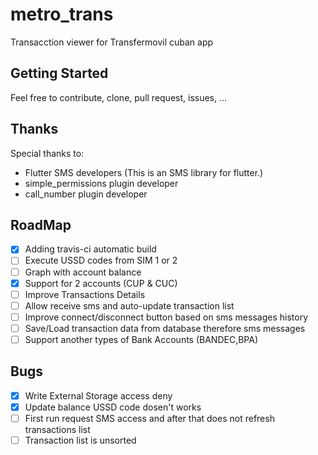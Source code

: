 # metro_trans
Transacction viewer for Transfermovil cuban app

## Getting Started

Feel free to contribute, clone, pull request, issues, ...

## Thanks

Special thanks to:
- Flutter SMS developers (This is an SMS library for flutter.)
- simple_permissions plugin developer
- call_number plugin developer

## RoadMap

- [x] Adding travis-ci automatic build
- [ ] Execute USSD codes from SIM 1 or 2
- [ ] Graph with account balance
- [x] Support for 2 accounts (CUP & CUC)
- [ ] Improve Transactions Details
- [ ] Allow receive sms and auto-update transaction list
- [ ] Improve connect/disconnect button based on sms messages history
- [ ] Save/Load transaction data from database therefore sms messages
- [ ] Support another types of Bank Accounts (BANDEC,BPA)

## Bugs

- [x] Write External Storage access deny
- [x] Update balance USSD code dosen't works
- [ ] First run request SMS access and after that does not refresh transactions list
- [ ] Transaction list is unsorted
